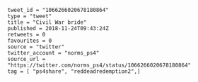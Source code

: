 ```
tweet_id = "1066266020678180864"
type = "tweet"
title = "Civil War bride"
published = 2018-11-24T09:43:24Z
retweets = 0
favourites = 0
source = "twitter"
twitter_account = "norms_ps4"
source_url = "https://twitter.com/norms_ps4/status/1066266020678180864"
tag = [ "ps4share", "reddeadredemption2",]
```

<p class='image'><img src='http://mnf.m17s.net/2018/11/24/DswjSy3WwAAd_kj.jpg' alt=''></p>

